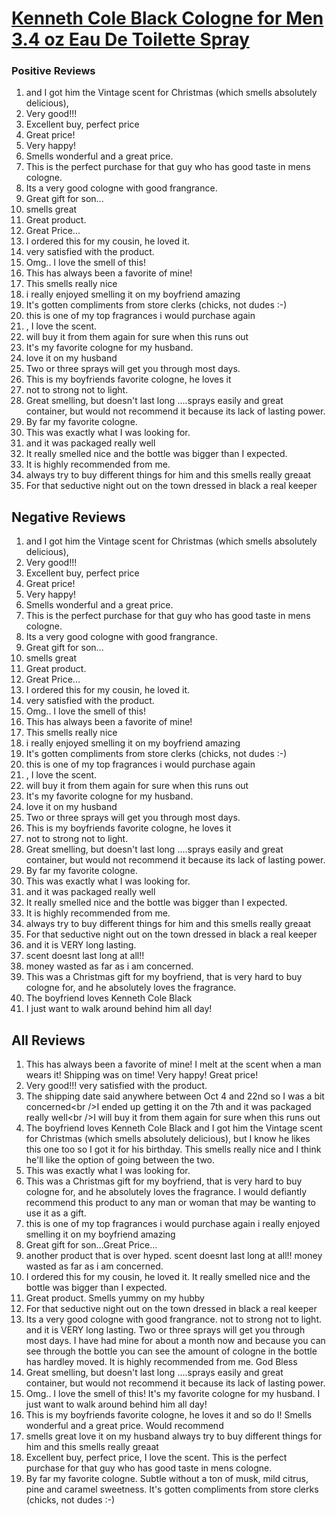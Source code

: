 # [Kenneth Cole Black Cologne for Men 3.4 oz Eau De Toilette Spray](https://products.checkmycream.com/products/Kenneth-Cole-Black-Cologne-for-Men-3.4-oz-Eau-De-Toilette-Spray.html)

### Positive Reviews

<ol>
      <li>and I got him the Vintage scent for Christmas (which smells absolutely delicious),</li>
      <li>Very good!!!</li>
      <li>Excellent buy, perfect price</li>
      <li>Great price!</li>
      <li>Very happy!</li>
      <li>Smells wonderful and a great price.</li>
      <li>This is the perfect purchase for that guy who has good taste in mens cologne.</li>
      <li>Its a very good cologne with good frangrance.</li>
      <li>Great gift for son...</li>
      <li>smells great  </li>
      <li>Great product.</li>
      <li>Great Price...</li>
      <li>I ordered this for my cousin,  he loved it.</li>
      <li>very satisfied with the product.</li>
      <li>Omg.. I love the smell of this!</li>
      <li>This has always been a favorite of mine!</li>
      <li>This smells really nice</li>
      <li>i really enjoyed smelling it on my boyfriend amazing</li>
      <li>It&#x27;s gotten compliments from store clerks (chicks, not dudes :-)</li>
      <li>this is one of my top fragrances i would purchase again</li>
      <li>, I love the scent.</li>
      <li>will buy it from them again for sure when this runs out</li>
      <li>It&#x27;s my favorite cologne for my husband.</li>
      <li>love it on my husband  </li>
      <li>Two or three sprays will get you through most days.</li>
      <li>This is my boyfriends favorite cologne, he loves it</li>
      <li>not to strong not to light.</li>
      <li>Great smelling, but doesn&#x27;t last long ....sprays easily and great container, but would not recommend it because its lack of lasting power.</li>
      <li>By far my favorite cologne.  </li>
      <li>This was exactly what I was looking for.</li>
      <li>and it was packaged really well</li>
      <li>It really smelled nice and the bottle was bigger than I expected.</li>
      <li>It is highly recommended from me.</li>
      <li>always try to buy different things for him and this smells really greaat</li>
      <li>For that seductive night out on the town dressed in black a real keeper</li>
</ol>


<h2>Negative Reviews</h2>
<ol>
<li> and I got him the Vintage scent for Christmas (which smells absolutely delicious),</li>
<li> Very good!!!</li>
<li> Excellent buy, perfect price</li>
<li> Great price!</li>
<li> Very happy!</li>
<li> Smells wonderful and a great price.</li>
<li> This is the perfect purchase for that guy who has good taste in mens cologne.</li>
<li> Its a very good cologne with good frangrance.</li>
<li> Great gift for son...</li>
<li> smells great  </li>
<li> Great product.</li>
<li> Great Price...</li>
<li> I ordered this for my cousin,  he loved it.</li>
<li> very satisfied with the product.</li>
<li> Omg.. I love the smell of this!</li>
<li> This has always been a favorite of mine!</li>
<li> This smells really nice</li>
<li> i really enjoyed smelling it on my boyfriend amazing</li>
<li> It&#x27;s gotten compliments from store clerks (chicks, not dudes :-)</li>
<li> this is one of my top fragrances i would purchase again</li>
<li> , I love the scent.</li>
<li> will buy it from them again for sure when this runs out</li>
<li> It&#x27;s my favorite cologne for my husband.</li>
<li> love it on my husband  </li>
<li> Two or three sprays will get you through most days.</li>
<li> This is my boyfriends favorite cologne, he loves it</li>
<li> not to strong not to light.</li>
<li> Great smelling, but doesn&#x27;t last long ....sprays easily and great container, but would not recommend it because its lack of lasting power.</li>
<li> By far my favorite cologne.  </li>
<li> This was exactly what I was looking for.</li>
<li> and it was packaged really well</li>
<li> It really smelled nice and the bottle was bigger than I expected.</li>
<li> It is highly recommended from me.</li>
<li> always try to buy different things for him and this smells really greaat</li>
<li> For that seductive night out on the town dressed in black a real keeper</li>
<li> and it is VERY long lasting.</li>
<li> scent doesnt last long at all!!</li>
<li> money wasted as far as i am concerned.</li>
<li> This was a Christmas gift for my boyfriend, that is very hard to buy cologne for, and he absolutely loves the fragrance.  </li>
<li> The boyfriend loves Kenneth Cole Black</li>
<li> I just want to walk around behind him all day!</li>
</ol>

<h2>All Reviews</h2>

<ol>
    <li> This has always been a favorite of mine! I melt at the scent when a man wears it! Shipping was on time! Very happy! Great price!</li>
    <li> Very good!!! very satisfied with the product.</li>
    <li> The shipping date said anywhere between Oct 4 and 22nd so I was a bit concerned&lt;br /&gt;I ended up getting it on the 7th and it was packaged really well&lt;br /&gt;I will buy it from them again for sure when this runs out</li>
    <li> The boyfriend loves Kenneth Cole Black and I got him the Vintage scent for Christmas (which smells absolutely delicious), but I know he likes this one too so I got it for his birthday. This smells really nice and I think he&#x27;ll like the option of going between the two.</li>
    <li> This was exactly what I was looking for.</li>
    <li> This was a Christmas gift for my boyfriend, that is very hard to buy cologne for, and he absolutely loves the fragrance.  I would defiantly recommend this product to any man or woman that may be wanting to use it as a gift.</li>
    <li> this is one of my top fragrances i would purchase again i really enjoyed smelling it on my boyfriend amazing</li>
    <li> Great gift for son...Great Price...</li>
    <li> another product that is over hyped. scent doesnt last long at all!! money wasted as far as i am concerned.</li>
    <li> I ordered this for my cousin,  he loved it. It really smelled nice and the bottle was bigger than I expected.</li>
    <li> Great product. Smells yummy on my hubby</li>
    <li> For that seductive night out on the town dressed in black a real keeper</li>
    <li> Its a very good cologne with good frangrance. not to strong not to light. and it is VERY long lasting. Two or three sprays will get you through most days. I have had mine for about a month now and because you can see through the bottle you can see the amount of cologne in the bottle has hardley moved. It is highly recommended from me. God Bless</li>
    <li> Great smelling, but doesn&#x27;t last long ....sprays easily and great container, but would not recommend it because its lack of lasting power.</li>
    <li> Omg.. I love the smell of this! It&#x27;s my favorite cologne for my husband. I just want to walk around behind him all day!</li>
    <li> This is my boyfriends favorite cologne, he loves it and so do I! Smells wonderful and a great price. Would recommend</li>
    <li> smells great  love it on my husband  always try to buy different things for him and this smells really greaat</li>
    <li> Excellent buy, perfect price, I love the scent. This is the perfect purchase for that guy who has good taste in mens cologne.</li>
    <li> By far my favorite cologne.  Subtle without a ton of musk, mild citrus, pine and caramel sweetness.  It&#x27;s gotten compliments from store clerks (chicks, not dudes :-)</li>
</ol>




